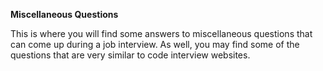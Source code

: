 <strong>Miscellaneous Questions</strong>

This is where you will find some answers to miscellaneous questions that can come up during a job interview. As well, you may find some of the questions that are very similar to code interview websites.